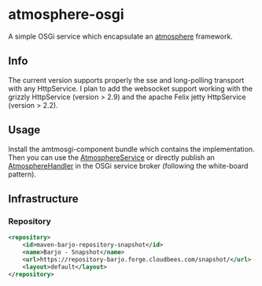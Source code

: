 atmosphere-osgi
===============

A simple OSGi service which encapsulate an [atmosphere](https://github.com/Atmosphere/atmosphere "atmosphere") framework.

Info
-------
The current version supports properly the sse and long-polling transport with any HttpService. I plan to add the websocket support working with the grizzly HttpService (version > 2.9) and the apache Felix jetty HttpService (version > 2.2).

Usage
-----

Install the amtmosgi-component bundle which contains the implementation.
Then you can use the [AtmosphereService](https://github.com/barjo/atmosphere-osgi/blob/master/atmosgi-service/src/main/java/org/barjo/atmosgi/AtmosphereService.java) or directly publish an [AtmosphereHandler](https://github.com/Atmosphere/atmosphere/wiki/Understanding-AtmosphereHandler) in the OSGi service broker (following the white-board pattern).

Infrastructure
--------------

### Repository 
  	
```xml
<repository>
	<id>maven-barjo-repository-snapshot</id>
	<name>Barjo - Snapshot</name>
	<url>https://repository-barjo.forge.cloudbees.com/snapshot/</url>
	<layout>default</layout>
</repository>
```
